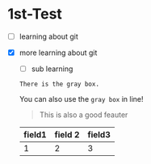 # 1st-Test
- [ ] learning about git
- [x] more learning about git
  - [ ] sub learning
  
  
  
  ```
  There is the gray box.
  ```
  
  You can also use the `gray box` in line!
  
  > This is also a good feauter
  
  field1 | field 2 | field3
  --- | --- | ---|
  1 | 2| 3

